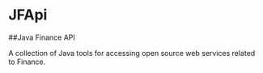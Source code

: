 # JFApi

##Java Finance API

A collection of Java tools for accessing open source web services related to Finance.


